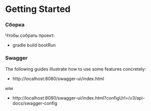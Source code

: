 # Getting Started

### Сборка 
Чтобы собрать проект:
* gradle build bootRun

### Swagger
The following guides illustrate how to use some features concretely:
* http://localhost:8080/swagger-ui/index.html

или
* http://localhost:8080/swagger-ui/index.html?configUrl=/v3/api-docs/swagger-config